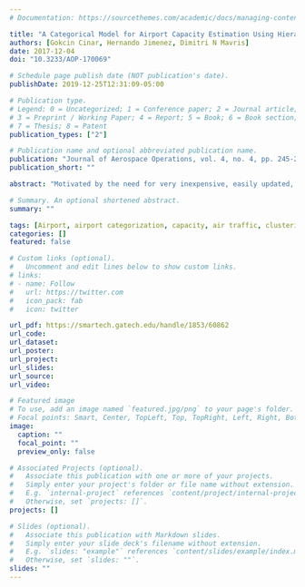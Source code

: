 ```yaml
---
# Documentation: https://sourcethemes.com/academic/docs/managing-content/

title: "A Categorical Model for Airport Capacity Estimation Using Hierarchical Clustering"
authors: [Gokcin Cinar, Hernando Jimenez, Dimitri N Mavris]
date: 2017-12-04
doi: "10.3233/AOP-170069"

# Schedule page publish date (NOT publication's date).
publishDate: 2019-12-25T12:31:09-05:00

# Publication type.
# Legend: 0 = Uncategorized; 1 = Conference paper; 2 = Journal article;
# 3 = Preprint / Working Paper; 4 = Report; 5 = Book; 6 = Book section;
# 7 = Thesis; 8 = Patent
publication_types: ["2"]

# Publication name and optional abbreviated publication name.
publication: "Journal of Aerospace Operations, vol. 4, no. 4, pp. 245-273"
publication_short: ""

abstract: "Motivated by the need for very inexpensive, easily updated, first-order-accurate estimates of airport capacity required in system-wide analyses, we propose a novel approach to generate a predictive categorical model. The underlying hypothesis tested in this work is that for the same weather conditions airports with a similar runway configuration and fleet mix will have similar capacities. Accordingly, if airport categories with known capacity are defined a-priori on the basis of similarity in fleet mix and runway configuration, then a membership function to the set of categories essentially constitutes a predictive model. We test this hypothesis by formulating and implementing such a model in order to examine its feasibility and discuss key practical considerations. Verification demonstrates model fit error within 4% with a categorical training set of 35 major United States airports. Validation against European airports for model representation error is limited by data availability but shown to be in the order of 7%. Results suggest that elemental runway configurations are the primary driver for categorical definition, and variations within each category can be associated to fleet mix variations. The implementation of the proposed method to generate other such models with different data sets is encouraged."

# Summary. An optional shortened abstract.
summary: ""

tags: [Airport, airport categorization, capacity, air traffic, clustering, similarity]
categories: []
featured: false

# Custom links (optional).
#   Uncomment and edit lines below to show custom links.
# links:
# - name: Follow
#   url: https://twitter.com
#   icon_pack: fab
#   icon: twitter

url_pdf: https://smartech.gatech.edu/handle/1853/60862
url_code:
url_dataset:
url_poster:
url_project:
url_slides:
url_source:
url_video:

# Featured image
# To use, add an image named `featured.jpg/png` to your page's folder. 
# Focal points: Smart, Center, TopLeft, Top, TopRight, Left, Right, BottomLeft, Bottom, BottomRight.
image:
  caption: ""
  focal_point: ""
  preview_only: false

# Associated Projects (optional).
#   Associate this publication with one or more of your projects.
#   Simply enter your project's folder or file name without extension.
#   E.g. `internal-project` references `content/project/internal-project/index.md`.
#   Otherwise, set `projects: []`.
projects: []

# Slides (optional).
#   Associate this publication with Markdown slides.
#   Simply enter your slide deck's filename without extension.
#   E.g. `slides: "example"` references `content/slides/example/index.md`.
#   Otherwise, set `slides: ""`.
slides: ""
---
```

